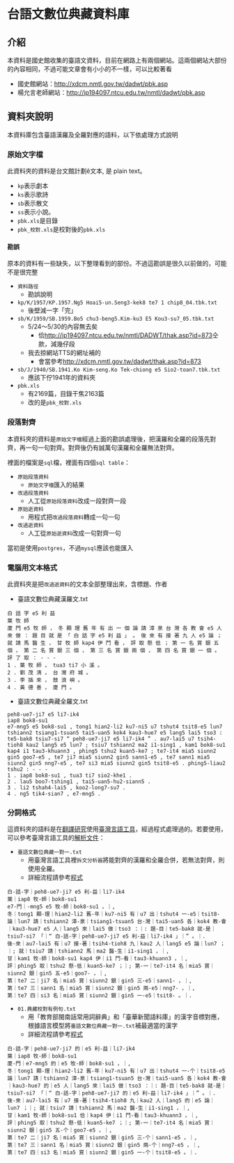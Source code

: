 # 台語文數位典藏資料庫

## 介紹
本資料是國史館收集的臺語文資料，目前在網路上有兩個網站。這兩個網站大部份的內容相同，不過可能文章會有小小的不一樣，可以比較著看
* 國史館網站：<http://xdcm.nmtl.gov.tw/dadwt/pbk.asp>
* 楊允言老師網站：<http://ip194097.ntcu.edu.tw/nmtl/dadwt/pbk.asp>

## 資料夾說明
本資料庫包含臺語漢羅及全羅對應的語料，以下依處理方式說明

### 原始文字檔
此資料夾的資料是台文館計劃ê文本, 是 plain text。
* `kp`表示劇本
* `ks`表示歌詩
* `sb`表示散文
* `ss`表示小說。
* `pbk.xls`是目錄
* `pbk_校對.xls`是校對後的`pbk.xls`

#### 勘誤
原本的資料有一些缺失，以下整理看到的部份。不過這勘誤是很久以前做的，可能不是很完整
* `資料路徑`
  * 勘誤說明
* `kp/K/1957/KP.1957.Ng5 Hoai5-un.Seng3-kek8 te7 1 chip8_04.tbk.txt`
  * 後壁減一字「完」
* `sb/K/1959/SB.1959.Bo5 chu3-beng5.Kim-ku3 E5 Kou3-su7_05.tbk.txt`
  * 5/24～5/30的內容無去矣
    * 佮<http://ip194097.ntcu.edu.tw/nmtl/DADWT/thak.asp?id=873>仝款，減幾仔段
  * 我去掠網站TTS的網址補的
    * 會當參考<http://xdcm.nmtl.gov.tw/dadwt/thak.asp?id=873>
* `sb/J/1940/SB.1941.Ko Kim-seng.Ko Tek-chiong e5 Sio2-toan7.tbk.txt`
  * 應該下佇1941年的資料夾
* `pbk.xls`
  * 有2169篇，目錄干焦2163篇
  * 改的是`pbk_校對.xls`

### 段落對齊
本資料夾的資料是`原始文字檔`經過上面的勘誤處理後，把漢羅和全羅的段落先對齊，再一句一句對齊。對齊後仍有誠萬句漢羅和全羅無法對齊。

裡面的檔案是`sql`檔，裡面有四個`sql table`：
* `原始段落資料`
  * `原始文字檔`匯入的結果
* `改過段落資料`
  * 人工從`原始段落資料`改成一段對齊一段
* `原始逝資料`
  * 用程式把`改過段落資料`轉成一句一句
* `改過逝資料`
  * 人工從`原始逝資料`改成一句對齊一句

當初是使用`postgres`，不過`mysql`應該也能匯入

### 電腦用文本格式
此資料夾是把`改過逝資料`的文本全部整理出來，含標題、作者
* 臺語文數位典藏漢羅文.txt
```
白 話 字 e5 利 益
葉 牧 師
廈 門 e5 牧 師 ， 冬 顯 理 舊 年 有 出 一 個 論 請 漳 泉 台 灣 各 教 會 e5 人 來 做 ： 題 目 就 是 「 白 話 字 e5 利 益 」 。 後 來 有 接 著 九 人 e5 論 ； 就 請 馬 醫 生 ， 甘 牧 師 kap4 伊 鬥 看 ， 評 取 懸 低 ； 第 一 名 賞 銀 五 個 ， 第 二 名 賞 銀 三 個 ， 第 三 名 賞 銀 兩 個 ， 第 四 名 賞 銀 一 個 。 評 了 取 ： - - -
1 . 葉 牧 師 ， tua3 ti7 小 溪 。
2 . 劉 茂 清 ， 台 灣 府 城 。
3 . 李 插 來 ， 鼓 浪 嶼 。
4 . 黃 德 善 ， 廈 門 。
```
* 臺語文數位典藏全羅文.txt
```
peh8-ue7-ji7 e5 li7-ik4
iap8 bok8-su1
e7-mng5 e5 bok8-su1 , tong1 hian2-li2 ku7-ni5 u7 tshut4 tsit8-e5 lun7 tshiann2 tsiang1-tsuan5 tai5-uan5 kok4 kau3-hue7 e5 lang5 lai5 tso3 : te5-bak8 tsiu7-si7 “ peh8-ue7-ji7 e5 li7-ik4 ” . au7-lai5 u7 tsih4-tioh8 kau2 lang5 e5 lun7 ; tsiu7 tshiann2 ma2 i1-sing1 , kam1 bok8-su1 kap4 i1 tau3-khuann3 , phing5 tshu2 kuan5-ke7 ; te7-it4 mia5 siunn2 gin5 goo7-e5 , te7 ji7 mia5 siunn2 gin5 sann1-e5 , te7 sann1 mia5 siunn2 gin5 nng7-e5 , te7 si3 mia5 siunn2 gin5 tsit8-e5 . phing5-liau2 tshu2 : - - -
1 . iap8 bok8-su1 , tua3 ti7 sio2-khe1 .
2 . lau5 boo7-tshing1 , tai5-uan5-hu2-siann5 .
3 . li2 tshah4-lai5 , koo2-long7-su7 .
4 . ng5 tik4-sian7 , e7-mng5 .
```

### 分詞格式
這資料夾的語料是在[翻譯研究](https://github.com/sih4sing5hong5/huan1-ik8_gian2-kiu3)使用[臺灣言語工具](https://github.com/sih4sing5hong5/tai5-uan5_gian5-gi2_kang1-ku7)，經過程式處理過的。若要使用，可以參考臺灣言語工具的[解析文件](http://sih4sing5hong5.github.io/tai5-uan5_gian5-gi2_kang1-ku7/%E5%9F%BA%E6%9C%AC%E5%85%83%E7%B4%A0.html#)：
* `臺語文數位典藏一對一.txt`
  * 用臺灣言語工具裡`拆文分析器`將能對齊的漢羅和全羅合併，若無法對齊，則使用全羅。
  * 詳細流程請參考[程式](https://github.com/sih4sing5hong5/huan1-ik8_gian2-kiu3/blob/master/%E8%B3%87%E6%96%99%E8%99%95%E7%90%86/%E6%95%B8%E4%BD%8D%E5%85%B8%E8%97%8F%E4%B8%80%E5%B0%8D%E4%B8%80.py)
```
白-話-字｜peh8-ue7-ji7 e5 利-益｜li7-ik4
葉｜iap8 牧-師｜bok8-su1
e7-門｜-mng5 e5 牧-師｜bok8-su1 ，｜,
冬｜tong1 顯-理｜hian2-li2 舊-年｜ku7-ni5 有｜u7 出｜tshut4 一-e5｜tsit8- 論｜lun7 請｜tshiann2 漳-泉｜tsiang1-tsuan5 台-灣｜tai5-uan5 各｜kok4 教-會｜kau3-hue7 e5 人｜lang5 來｜lai5 做｜tso3 ：｜: 題-目｜te5-bak8 就-是｜tsiu7-si7 「｜“ 白-話-字｜peh8-ue7-ji7 e5 利-益｜li7-ik4 」｜” 。｜.
後-來｜au7-lai5 有｜u7 接-著｜tsih4-tioh8 九｜kau2 人｜lang5 e5 論｜lun7 ；｜; 就｜tsiu7 請｜tshiann2 馬｜ma2 醫-生｜i1-sing1 ，｜,
甘｜kam1 牧-師｜bok8-su1 kap4 伊｜i1 鬥-看｜tau3-khuann3 ，｜,
評｜phing5 取｜tshu2 懸-低｜kuan5-ke7 ；｜; 第-一｜te7-it4 名｜mia5 賞｜siunn2 銀｜gin5 五-e5｜goo7- ，｜,
第｜te7 二｜ji7 名｜mia5 賞｜siunn2 銀｜gin5 三-e5｜sann1- ，｜,
第｜te7 三｜sann1 名｜mia5 賞｜siunn2 銀｜gin5 兩-e5｜nng7- ，｜,
第｜te7 四｜si3 名｜mia5 賞｜siunn2 銀｜gin5 一-e5｜tsit8- 。｜.
```
* `01.典藏校對有例句.txt`
  * 用「教育部閩南話常用詞辭典」和「臺華新聞語料庫」的漢字音標對應，根據語言模型將`臺語文數位典藏一對一.txt`補最適當的漢字
  * 詳細流程請參考[程式](https://github.com/sih4sing5hong5/huan1-ik8_gian2-kiu3/blob/master/%E6%A0%A1%E5%B0%8D/%E4%BA%92%E7%9B%B8%E8%A8%93%E7%B7%B4%E6%9C%89%E4%BE%8B%E5%8F%A5.py)
```
白-話-字｜peh8-ue7-ji7 的｜e5 利-益｜li7-ik4
葉｜iap8 牧-師｜bok8-su1
廈-門｜e7-mng5 的｜e5 牧-師｜bok8-su1 ，｜,
冬｜tong1 顯-理｜hian2-li2 舊-年｜ku7-ni5 有｜u7 出｜tshut4 一-个｜tsit8-e5 論｜lun7 請｜tshiann2 漳-泉｜tsiang1-tsuan5 台-灣｜tai5-uan5 各｜kok4 教-會｜kau3-hue7 的｜e5 人｜lang5 來｜lai5 做｜tso3 ：｜: 題-目｜te5-bak8 就-是｜tsiu7-si7 「｜“ 白-話-字｜peh8-ue7-ji7 的｜e5 利-益｜li7-ik4 」｜” 。｜.
後-來｜au7-lai5 有｜u7 接-著｜tsih4-tioh8 九｜kau2 人｜lang5 的｜e5 論｜lun7 ；｜; 就｜tsiu7 請｜tshiann2 馬｜ma2 醫-生｜i1-sing1 ，｜,
甘｜kam1 牧-師｜bok8-su1 佮｜kap4 伊｜i1 鬥-看｜tau3-khuann3 ，｜,
評｜phing5 取｜tshu2 懸-低｜kuan5-ke7 ；｜; 第-一｜te7-it4 名｜mia5 賞｜siunn2 銀｜gin5 五-个｜goo7-e5 ，｜,
第｜te7 二｜ji7 名｜mia5 賞｜siunn2 銀｜gin5 三-个｜sann1-e5 ，｜,
第｜te7 三｜sann1 名｜mia5 賞｜siunn2 銀｜gin5 兩-个｜nng7-e5 ，｜,
第｜te7 四｜si3 名｜mia5 賞｜siunn2 銀｜gin5 一-个｜tsit8-e5 。｜.
```
